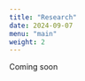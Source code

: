 ```yaml
---
title: "Research"
date: 2024-09-07
menu: "main"
weight: 2
---
```

Coming soon

<!-- 

## Greenhouse Gas Emissions from Irrigation

description here

## Crop Diversity and Yield Stability

description here

## Greenhouse Gas Emissions from Irrigation

description here

## Desert Plant Ecophysiology

<img align="center" 
  width="350" 
  src="/img/encelia.png" />

This long-term monitoring project was started by [Dr. Jim Ehleringer](https://www.ehleringer.net/) in the early 1980s. Over the past 45 years, four populations of desert shrubs have been revisited annually to survey growth, death, and establishment of individuals, and to collect leaf samples for analysis of stable carbon and oxygen isotopes. This extensive record of plant carbon, water, and nitrogen relations has established [large increases in plant water use efficiency driven by climate change](https://doi.org/10.1073/pnas.2008345117), revealed [strong effects of plant age on leaf nitrogen isotope ratios](https://doi.org/10.1111/nph.17668), and demonstrated [plant-level relationships between water use efficiency and growth and reproduction](https://doi.org/10.1007/s00442-020-04825-3). My [partner](https://www.stevekannenberg.com/) and I have taken over leading annual surveys as Jim enters retirement, and we host a [web app](https://www.stevekannenberg.com/about-1) that enables student interaction with the database.

## Coffee Provenancing with Stable Isotopes

In this project, we used [oxygen stable isotope ratios](https://doi.org/10.1002/rcm.8626) and [trace element ratios](https://doi.org/10.1016/j.foodchem.2020.126602) to map the origin of coffee beans. Oxygen and hydrogen stable isotope ratios in water vary spatially, and that signal is reflected in plant tissues. Similarly, trace element ratios can reflect local soil chemistry. This project was part of a successful lawsuit brought by Kona coffee farmers against retailers alleged to be making false marketing claims related to the coffee origin. This lawsuit, including the contributions of our analysis, was later covered by the [New York Times](https://www.nytimes.com/2024/01/18/science/kona-coffee-hawaii-authenticity.html),  

-->

